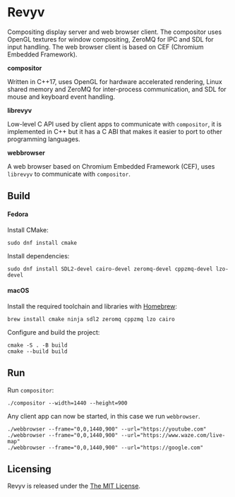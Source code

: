 # Revyv

Compositing display server and web browser client. The compositor uses OpenGL textures for window compositing, ZeroMQ for IPC and SDL for input handling. The web browser client is based on CEF (Chromium Embedded Framework).

**compositor**

Written in C++17, uses OpenGL for hardware accelerated rendering, Linux shared memory and ZeroMQ for inter-process communication, and SDL for mouse and keyboard event handling.

**librevyv**

Low-level C API used by client apps to communicate with `compositor`, it is implemented in C++ but it has a C ABI that makes it easier to port to other programming languages.

**webbrowser**

A web browser based on Chromium Embedded Framework (CEF), uses `librevyv` to communicate with `compositor`.

## Build

#### Fedora

Install CMake:

```shell
sudo dnf install cmake
```

Install dependencies:

```
sudo dnf install SDL2-devel cairo-devel zeromq-devel cppzmq-devel lzo-devel
```

#### macOS

Install the required toolchain and libraries with [Homebrew](https://brew.sh/):

```shell
brew install cmake ninja sdl2 zeromq cppzmq lzo cairo
```

Configure and build the project:

```
cmake -S . -B build
cmake --build build
```

## Run

Run `compositor`:

```shell
./compositor --width=1440 --height=900
```

Any client app can now be started, in this case we run `webbrowser`.

```shell
./webbrowser --frame="0,0,1440,900" --url="https://youtube.com"
./webbrowser --frame="0,0,1440,900" --url="https://www.waze.com/live-map"
./webbrowser --frame="0,0,1440,900" --url="https://google.com"
```

## Licensing

Revyv is released under the [The MIT License](./LICENSE).
